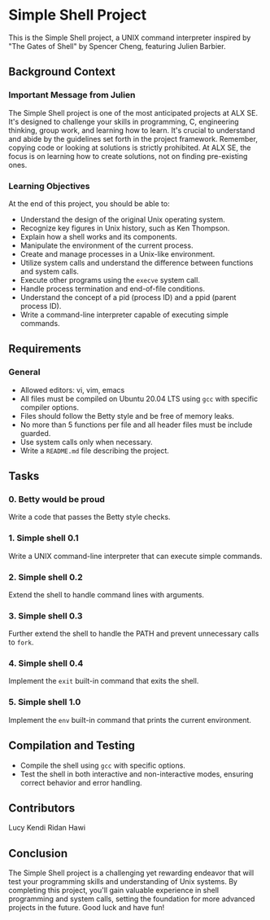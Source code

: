 # Simple Shell Project

This is the Simple Shell project, a UNIX command interpreter inspired by "The Gates of Shell" by Spencer Cheng, featuring Julien Barbier.

## Background Context

### Important Message from Julien

The Simple Shell project is one of the most anticipated projects at ALX SE. It's designed to challenge your skills in programming, C, engineering thinking, group work, and learning how to learn. It's crucial to understand and abide by the guidelines set forth in the project framework. Remember, copying code or looking at solutions is strictly prohibited. At ALX SE, the focus is on learning how to create solutions, not on finding pre-existing ones.

### Learning Objectives

At the end of this project, you should be able to:

- Understand the design of the original Unix operating system.
- Recognize key figures in Unix history, such as Ken Thompson.
- Explain how a shell works and its components.
- Manipulate the environment of the current process.
- Create and manage processes in a Unix-like environment.
- Utilize system calls and understand the difference between functions and system calls.
- Execute other programs using the `execve` system call.
- Handle process termination and end-of-file conditions.
- Understand the concept of a pid (process ID) and a ppid (parent process ID).
- Write a command-line interpreter capable of executing simple commands.

## Requirements

### General

- Allowed editors: vi, vim, emacs
- All files must be compiled on Ubuntu 20.04 LTS using `gcc` with specific compiler options.
- Files should follow the Betty style and be free of memory leaks.
- No more than 5 functions per file and all header files must be include guarded.
- Use system calls only when necessary.
- Write a `README.md` file describing the project.

## Tasks

### 0. Betty would be proud
Write a code that passes the Betty style checks.

### 1. Simple shell 0.1
Write a UNIX command-line interpreter that can execute simple commands.

### 2. Simple shell 0.2
Extend the shell to handle command lines with arguments.

### 3. Simple shell 0.3
Further extend the shell to handle the PATH and prevent unnecessary calls to `fork`.

### 4. Simple shell 0.4
Implement the `exit` built-in command that exits the shell.

### 5. Simple shell 1.0
Implement the `env` built-in command that prints the current environment.

## Compilation and Testing

- Compile the shell using `gcc` with specific options.
- Test the shell in both interactive and non-interactive modes, ensuring correct behavior and error handling.

## Contributors
Lucy Kendi
Ridan Hawi

## Conclusion

The Simple Shell project is a challenging yet rewarding endeavor that will test your programming skills and understanding of Unix systems. By completing this project, you'll gain valuable experience in shell programming and system calls, setting the foundation for more advanced projects in the future. Good luck and have fun!
